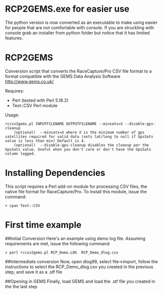 RCP2GEMS.exe for easier use  
==================
The python version is now converted as an executable to make using easier for people that are not comfortable with console. If you are struckling with console grab an installer from python folder but notice that it has limited features.


RCP2GEMS
========

Conversion script that converts the RaceCapture/Pro CSV file format to a format compatible with the GEMS Data Analysis Software http://www.gems.co.uk/

Requires:

* Perl (tested with Perl 5.18.2)
* Text::CSV Perl module 

Usage:

    rccsv2gems.pl INPUTFILENAME OUTPUTFILENAME --minsats=X --disable-gps-cleanup
        (optional)  --minsats=X where X is the minimum number of gps satellites required for valid data (sets lat/long to null if GpsSats value is less than min) Default is 4.
        (optional)  --disable-gps-cleanup disables the cleanup per the GpsSats value. Useful when you don't care or don't have the GpsSats column logged.


Installing Dependencies
=======================

This script requires a Perl add-on module for processing CSV files, the native file format for RaceCapture/Pro. To install this module, issue the command:

    > cpan Text::CSV

First time example 
==================

##Initial Conversion
Here's an example using demo log file. Assuming requirements are met, issue the following command:

    > perl rccsv2gems.pl RCP_Demo.LOG  RCP_Demo_dlog.csv

##Intermediate conversion
Now, open dlog99, select file->import, follow the instructions to select the RCP_Demo_dlog.csv you created in the previous step, and save it as a .stf file

##Opening in GEMS
Finally, load GEMS and load the .stf file you created in the the last step



